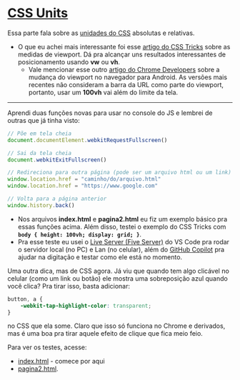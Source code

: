 # [CSS Units](https://www.theodinproject.com/lessons/node-path-intermediate-html-and-css-css-units)

Essa parte fala sobre as [unidades do CSS](https://www.theodinproject.com/lessons/node-path-intermediate-html-and-css-css-units) absolutas e relativas.

- O que eu achei mais interessante foi esse [artigo do CSS Tricks](https://css-tricks.com/fun-viewport-units/) sobre as medidas de viewport. Dá pra alcançar uns resultados interessantes de posicionamento usando **vw** ou **vh**.
	- Vale mencionar esse outro [artigo do Chrome Developers](https://developer.chrome.com/blog/url-bar-resizing/) sobre a mudança do viewport no navegador para Android. As versões mais recentes não consideram a barra da URL como parte do viewport, portanto, usar um **100vh** vai além do limite da tela.

---
Aprendi duas funções novas para usar no console do JS e lembrei de outras que já tinha visto:
```js
// Põe em tela cheia
document.documentElement.webkitRequestFullscreen()

// Sai da tela cheia
document.webkitExitFullscreen()

// Redireciona para outra página (pode ser um arquivo html ou um link)
window.location.href = "caminho/do/arquivo.html" 
window.location.href = "https://www.google.com"

// Volta para a página anterior
window.history.back()
```

- Nos arquivos **index.html** e **pagina2.html** eu fiz um exemplo básico pra essas funções acima. Além disso, testei o exemplo do CSS Tricks com **``body { height: 100vh; display: grid; }``**.
- Pra esse teste eu usei o [Live Server (Five Server)](https://marketplace.visualstudio.com/items?itemName=yandeu.five-server) do VS Code pra rodar o servidor local (no PC) e Lan (no celular), além do [GitHub Copilot](https://marketplace.visualstudio.com/items?itemName=GitHub.copilot) pra ajudar na digitação e testar como ele está no momento.

Uma outra dica, mas de CSS agora. Já viu que quando tem algo clicável no celular (como um link ou botão) ele mostra uma sobreposição azul quando você clica? Pra tirar isso, basta adicionar: 
```css
button, a {
	-webkit-tap-highlight-color: transparent;
}
```
no CSS que ela some. Claro que isso só funciona no Chrome e derivados, mas é uma boa pra tirar aquele efeito de clique que fica meio feio.

Para ver os testes, acesse:
- [index.html](https://brianmath.github.io/TheOdinProject/IntermediateHTMLandCSS/CSS_Units/index.html) - comece por aqui
- [pagina2.html](https://brianmath.github.io/TheOdinProject/IntermediateHTMLandCSS/CSS_Units/pagina2.html).